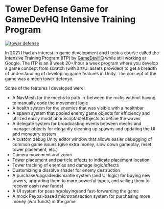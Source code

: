 # Tower Defense Game for GameDevHQ Intensive Training Program

[![tower defense](https://markdown-videos.deta.dev/youtube/7oQGycp6c0I)](https://youtu.be/7oQGycp6c0I)


In 2021 I had an interest in game development and I took a course called the Intensive Training Program (ITP) by [GameDevHQ](https://gamedevhq.com/) while still working at Google. The ITP is an 8 week 20+/hour a week program where you develop a game concept from scratch (with art/UI assets provided) to get a breadth of understanding of developing game features in Unity. The concept of the game was a mech tower defense. 

Some of the features I developed were:

* A NavMesh for the mechs to path in-between the rocks without having to manually code the movement logic
* A health system for the enemies that was visible with a healthbar
* A spawn system that pooled enemy game objects for efficiency and utilized easily modifiable ScriptableObjects to define the waves
* A delegate system for broadcasting events between mechs and manager objects for elegantly cleaning up spawns and updating the UI and monetary system
* A custom debug Unity editor window that allows easier debugging of common game issues (give extra money, slow down gameplay, reset tower placement, etc.)
* Camera movement and zoom 
* Tower placement and particle effects to indicate placement location
* Tower tracking of enemies and damage logic/effects
* Customizing a dissolve shader for enemy destruction
* A purchase/upgrade/dismantle system (and UI logic) for buying new towers, upgrading them to more powerful types, and selling them to recover cash (war funds)
* A UI system for pausing/playing/and fast-forwarding the game
* A mock Paypal-based microtransaction system for purchasing more money (war funds) in the game
